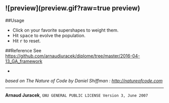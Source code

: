 
![preview](preview.gif?raw=true preview)
---

##Usage
+ Click on your favorite supershapes to weight them.
+ Hit <kbd>space</kbd> to evolve the population.
+ Hit <kbd>r</kbd> to reset.

##Reference
See https://github.com/arnaudjuracek/diplome/tree/master/2016-04-13_GA_framework

-
*based on The Nature of Code by Daniel Shiffman : http://natureofcode.com*

---
**Arnaud Juracek**, `GNU GENERAL PUBLIC LICENSE Version 3, June 2007`
